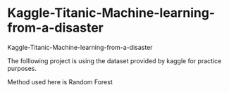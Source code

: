 # Kaggle-Titanic-Machine-learning-from-a-disaster
Kaggle-Titanic-Machine-learning-from-a-disaster

The folllowing project is using the dataset provided by kaggle for practice purposes.

Method used here is Random Forest

